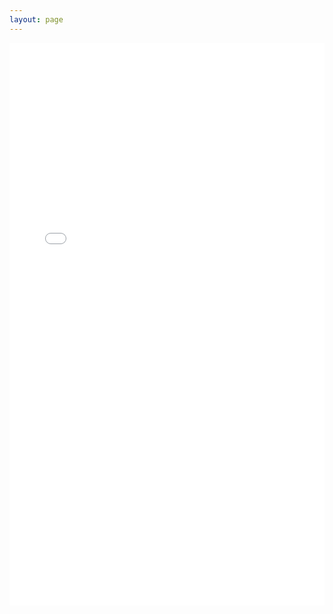 ```yaml
---
layout: page
---
```

<iframe src="/research-life/reliablity.html" width="100%"  style="border: none; min-height: 900px;"></iframe>
